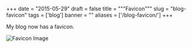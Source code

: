 
+++
date = "2015-05-29"
draft = false
title = """Favicon"""
slug = "blog-favicon"
tags = ['blog']
banner = ""
aliases = ['/blog-favicon/']
+++

My blog now has a favicon.

![Favicon Image](/images/2016/04/apple-touch-icon-144x144.png)
